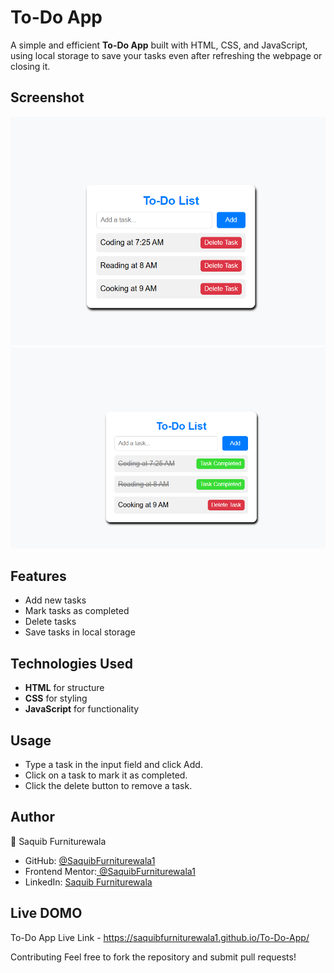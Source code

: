 # To-Do App  

A simple and efficient **To-Do App** built with HTML, CSS, and JavaScript, using local storage to save your tasks even after refreshing the webpage or closing it.

## Screenshot

![Screenshot 1](screenshot/img1.png)  
![Screenshot 2](screenshot/img2.png)

## Features  
- Add new tasks  
- Mark tasks as completed  
- Delete tasks  
- Save tasks in local storage  

## Technologies Used  
- **HTML** for structure  
- **CSS** for styling  
- **JavaScript** for functionality  

## Usage    
- Type a task in the input field and click Add.
- Click on a task to mark it as completed.
- Click the delete button to remove a task.

## Author
 👤 Saquib Furniturewala
- GitHub: [@SaquibFurniturewala1](https://github.com/SaquibFurniturewala1)
- Frontend Mentor:[ @SaquibFurniturewala1](https://www.frontendmentor.io/profile/SaquibFurniturewala1)
- LinkedIn: [Saquib Furniturewala](https://www.linkedin.com/in/saquib-furniturewala-a873411a1/)

## Live DOMO

To-Do App Live Link - https://saquibfurniturewala1.github.io/To-Do-App/

Contributing
Feel free to fork the repository and submit pull requests!